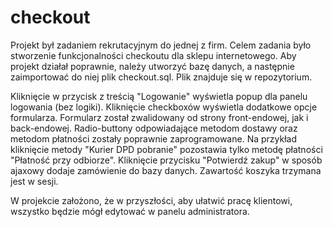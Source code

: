 # checkout

Projekt był zadaniem rekrutacyjnym do jednej z firm. Celem zadania było stworzenie funkcjonalności checkoutu dla sklepu internetowego. Aby projekt działał poprawnie, należy utworzyć bazę danych, a następnie zaimportować do niej plik checkout.sql. Plik znajduje się w repozytorium.

Kliknięcie w przycisk z treścią "Logowanie" wyświetla popup dla panelu logowania (bez logiki). Kliknięcie checkboxów wyświetla dodatkowe opcje formularza. Formularz został zwalidowany od strony front-endowej, jak i back-endowej. Radio-buttony odpowiadające metodom dostawy oraz metodom płatności zostały poprawnie zaprogramowane. Na przykład kliknięcie metody "Kurier DPD pobranie" pozostawia tylko metodę płatności "Płatność przy odbiorze". Kliknięcie przycisku "Potwierdź zakup" w sposób ajaxowy dodaje zamówienie do bazy danych. Zawartość koszyka trzymana jest w sesji.

W projekcie założono, że w przyszłości, aby ułatwić pracę klientowi, wszystko będzie mógł edytować w panelu administratora.
